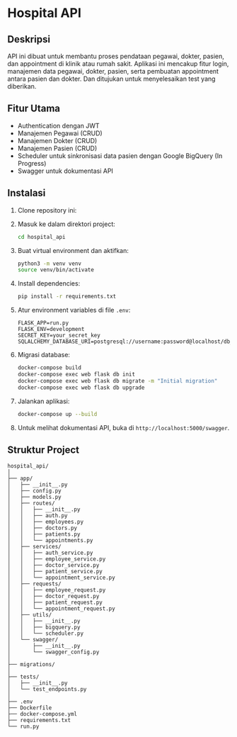 # Hospital API

## Deskripsi
API ini dibuat untuk membantu proses pendataan pegawai, dokter, pasien, dan appointment di klinik atau rumah sakit. Aplikasi ini mencakup fitur login, manajemen data pegawai, dokter, pasien, serta pembuatan appointment antara pasien dan dokter. Dan ditujukan untuk menyelesaikan test yang diberikan.

## Fitur Utama
- Authentication dengan JWT
- Manajemen Pegawai (CRUD)
- Manajemen Dokter (CRUD)
- Manajemen Pasien (CRUD)
- Scheduler untuk sinkronisasi data pasien dengan Google BigQuery (In Progress)
- Swagger untuk dokumentasi API

## Instalasi

1. Clone repository ini:

2. Masuk ke dalam direktori project:

    ```bash
    cd hospital_api
    ```

3. Buat virtual environment dan aktifkan:

    ```bash
    python3 -m venv venv
    source venv/bin/activate
    ```

4. Install dependencies:

    ```bash
    pip install -r requirements.txt
    ```

5. Atur environment variables di file `.env`:

    ```env
    FLASK_APP=run.py
    FLASK_ENV=development
    SECRET_KEY=your_secret_key
    SQLALCHEMY_DATABASE_URI=postgresql://username:password@localhost/db_name
    ```

6. Migrasi database:

    ```bash
    docker-compose build
    docker-compose exec web flask db init
    docker-compose exec web flask db migrate -m "Initial migration"
    docker-compose exec web flask db upgrade
    ```

7. Jalankan aplikasi:

    ```bash
    docker-compose up --build
    ```

8. Untuk melihat dokumentasi API, buka di `http://localhost:5000/swagger`.

## Struktur Project

```plaintext
hospital_api/
│
├── app/
│   ├── __init__.py
│   ├── config.py
│   ├── models.py
│   ├── routes/
│   │   ├── __init__.py
│   │   ├── auth.py
│   │   ├── employees.py
│   │   ├── doctors.py
│   │   ├── patients.py
│   │   └── appointments.py
│   ├── services/
│   │   ├── auth_service.py
│   │   ├── employee_service.py
│   │   ├── doctor_service.py
│   │   ├── patient_service.py
│   │   └── appointment_service.py
│   ├── requests/
│   │   ├── employee_request.py
│   │   ├── doctor_request.py
│   │   ├── patient_request.py
│   │   └── appointment_request.py
│   ├── utils/
│   │   ├── __init__.py
│   │   ├── bigquery.py
│   │   └── scheduler.py
│   └── swagger/
│       ├── __init__.py
│       └── swagger_config.py
│
├── migrations/
│
├── tests/
│   ├── __init__.py
│   └── test_endpoints.py
│
├── .env
├── Dockerfile
├── docker-compose.yml
├── requirements.txt
└── run.py
